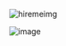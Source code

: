 


![hiremeimg](https://github.com/SShikha123/HiringFunPage/assets/88380803/d5b7b4db-1fff-4019-81fa-dc7cd57f3b7f)



![image](https://github.com/SShikha123/HiringFunPage/assets/88380803/847f52cf-35f4-4da4-aeb0-632fabbf1b95)



